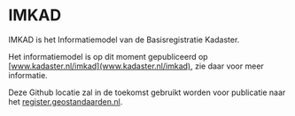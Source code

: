 # IMKAD

IMKAD is het Informatiemodel van de Basisregistratie Kadaster.

Het informatiemodel is op dit moment gepubliceerd op [www.kadaster.nl/imkad](www.kadaster.nl/imkad), zie daar voor meer informatie. 

Deze Github locatie zal in de toekomst gebruikt worden voor publicatie naar het [register.geostandaarden.nl](register.geostandaarden.nl). 

